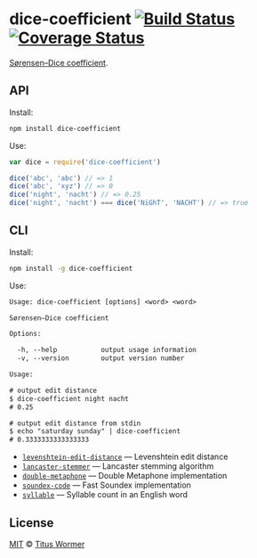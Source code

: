 # dice-coefficient [![Build Status][travis-badge]][travis] [![Coverage Status][codecov-badge]][codecov]

[Sørensen–Dice coefficient][wiki].

## API

Install:

```bash
npm install dice-coefficient
```

Use:

```js
var dice = require('dice-coefficient')

dice('abc', 'abc') // => 1
dice('abc', 'xyz') // => 0
dice('night', 'nacht') // => 0.25
dice('night', 'nacht') === dice('NiGhT', 'NACHT') // => true
```

## CLI

Install:

```sh
npm install -g dice-coefficient
```

Use:

```txt
Usage: dice-coefficient [options] <word> <word>

Sørensen–Dice coefficient

Options:

  -h, --help           output usage information
  -v, --version        output version number

Usage:

# output edit distance
$ dice-coefficient night nacht
# 0.25

# output edit distance from stdin
$ echo "saturday sunday" | dice-coefficient
# 0.3333333333333333
```

*   [`levenshtein-edit-distance`](https://github.com/words/levenshtein-edit-distance)
    — Levenshtein edit distance
*   [`lancaster-stemmer`](https://github.com/words/lancaster-stemmer)
    — Lancaster stemming algorithm
*   [`double-metaphone`](https://github.com/words/double-metaphone)
    — Double Metaphone implementation
*   [`soundex-code`](https://github.com/words/soundex-code)
    — Fast Soundex implementation
*   [`syllable`](https://github.com/words/syllable)
    — Syllable count in an English word

## License

[MIT][license] © [Titus Wormer][author]

<!-- Definitions -->

[travis-badge]: https://img.shields.io/travis/words/dice-coefficient.svg

[travis]: https://travis-ci.org/words/dice-coefficient

[codecov-badge]: https://img.shields.io/codecov/c/github/words/dice-coefficient.svg

[codecov]: https://codecov.io/github/words/dice-coefficient

[license]: license

[author]: https://wooorm.com

[wiki]: https://en.wikipedia.org/wiki/Sørensen–Dice_coefficient
